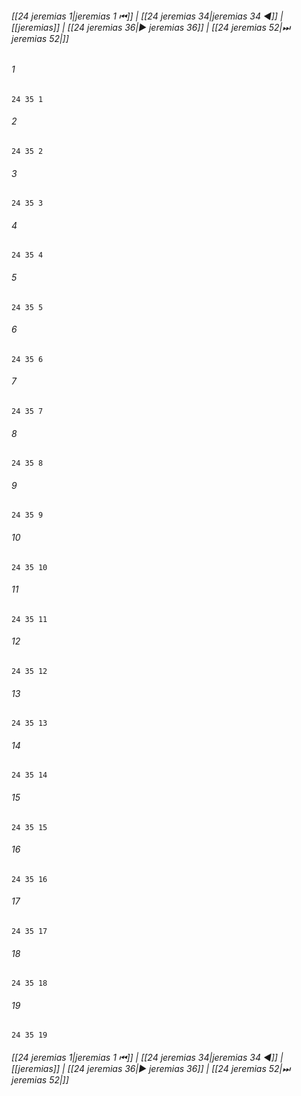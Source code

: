 
###### [[24 jeremias 1|jeremias 1 ⏮]] | [[24 jeremias 34|jeremias 34 ◀]] | [[jeremias]] | [[24 jeremias 36|▶ jeremias 36]] | [[24 jeremias 52|⏭ jeremias 52|]]

###### 1
``` verse
24 35 1 
```
###### 2
``` verse
24 35 2 
```
###### 3
``` verse
24 35 3 
```
###### 4
``` verse
24 35 4 
```
###### 5
``` verse
24 35 5 
```
###### 6
``` verse
24 35 6 
```
###### 7
``` verse
24 35 7 
```
###### 8
``` verse
24 35 8 
```
###### 9
``` verse
24 35 9 
```
###### 10
``` verse
24 35 10 
```
###### 11
``` verse
24 35 11 
```
###### 12
``` verse
24 35 12 
```
###### 13
``` verse
24 35 13 
```
###### 14
``` verse
24 35 14 
```
###### 15
``` verse
24 35 15 
```
###### 16
``` verse
24 35 16 
```
###### 17
``` verse
24 35 17 
```
###### 18
``` verse
24 35 18 
```
###### 19
``` verse
24 35 19 
```

###### [[24 jeremias 1|jeremias 1 ⏮]] | [[24 jeremias 34|jeremias 34 ◀]] | [[jeremias]] | [[24 jeremias 36|▶ jeremias 36]] | [[24 jeremias 52|⏭ jeremias 52|]]

